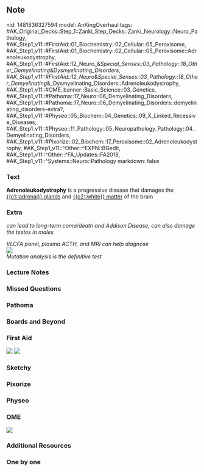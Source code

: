 ## Note
nid: 1481836327594
model: AnKingOverhaul
tags: #AK_Original_Decks::Step_1::Zanki_Step_Decks::Zanki_Neurology::Neuro_Pathology, #AK_Step1_v11::#FirstAid::01_Biochemistry::02_Cellular::05_Peroxisome, #AK_Step1_v11::#FirstAid::01_Biochemistry::02_Cellular::05_Peroxisome::Adrenoleukodystrophy, #AK_Step1_v11::#FirstAid::12_Neuro_&_Special_Senses::03_Pathology::18_Other_Demyelinating_&_Dysmyelinating_Disorders, #AK_Step1_v11::#FirstAid::12_Neuro_&_Special_Senses::03_Pathology::18_Other_Demyelinating_&_Dysmyelinating_Disorders::Adrenoleukodystrophy, #AK_Step1_v11::#OME_banner::Basic_Science::03_Genetics, #AK_Step1_v11::#Pathoma::17_Neuro::06_Demyelinating_Disorders, #AK_Step1_v11::#Pathoma::17_Neuro::06_Demyelinating_Disorders::demyelinating_disorders-extra?, #AK_Step1_v11::#Physeo::05_Biochem::04_Genetics::09_X_Linked_Recessive_Diseases, #AK_Step1_v11::#Physeo::11_Pathology::05_Neuropathology_Pathology::04_Demyelinating_Disorders, #AK_Step1_v11::#Pixorize::02_Biochem::17_Peroxisome::02_Adrenoleukodystrophy, #AK_Step1_v11::^Other::^EXPN::BGedit, #AK_Step1_v11::^Other::^FA_Updates::FA2018, #AK_Step1_v11::^Systems::Neuro::Pathology
markdown: false

### Text
<p dir="ltr" style="margin-top: 0pt; margin-bottom: 0pt;">
<span style=
"background-color: (255, 255, 255);vertical-align: baseline"><b>Adrenoleukodystrophy</b></span>
<span style=
"background-color: (255, 255, 255); vertical-align: baseline;">is a
progressive disease that damages the</span> <span style=
"background-color: (255, 255, 255); vertical-align: baseline;"><u>{{c1::adrenal}}
glands</u></span> <span style=
"background-color: (255, 255, 255); vertical-align: baseline;">and</span>
<span style=
"background-color: (255, 255, 255); vertical-align: baseline;"><u>{{c2::white}}
matter</u></span> <span style=
"background-color: (255, 255, 255); vertical-align: baseline;">of
the brain</span>

### Extra
<i>can lead to long-term coma/death and Addison Disease, can also
damage the testes in males</i>
<div>
  <i>VLCFA panel, plasma ACTH, and MRI can help diagnose</i>
</div>
<div>
  <i><img src="paste-56182467198977.jpg"></i>
</div>
<div>
  <i>Mutation analysis is the definitive test</i>
</div>

### Lecture Notes


### Missed Questions


### Pathoma


### Boards and Beyond


### First Aid
<img src="tmpvWTtAy.png"> <img src="tmpKCcQ2r.png">

### Sketchy


### Pixorize


### Physeo


### OME
<div class="ome-widget">
  <a href="https://onlinemeded.org/spa/genetics?ref=anki"><img src=
  "_OME_AnkiFlashcards_Topic_6.png"></a>
</div>

### Additional Resources


### One by one

